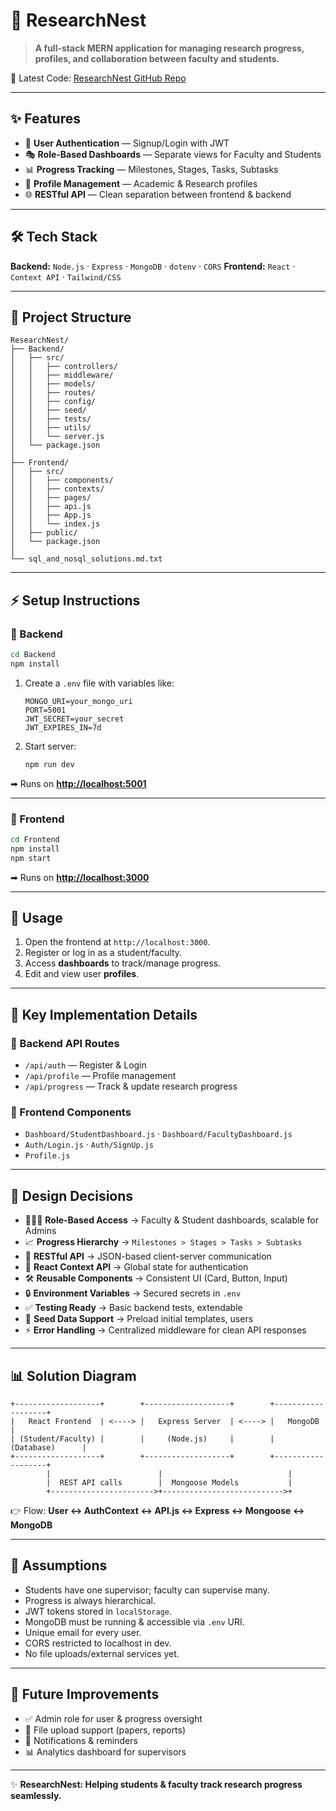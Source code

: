 # 🌱 ResearchNest

> **A full-stack MERN application for managing research progress, profiles, and collaboration between faculty and students.**

🔗 Latest Code: [ResearchNest GitHub Repo](https://github.com/Rahul99Saha/ResearchNest)

---

## ✨ Features

- 🔐 **User Authentication** — Signup/Login with JWT
- 🎭 **Role-Based Dashboards** — Separate views for Faculty and Students
- 📊 **Progress Tracking** — Milestones, Stages, Tasks, Subtasks
- 👤 **Profile Management** — Academic & Research profiles
- 🌐 **RESTful API** — Clean separation between frontend & backend

---

## 🛠️ Tech Stack

**Backend:** `Node.js` · `Express` · `MongoDB` · `dotenv` · `CORS`
**Frontend:** `React` · `Context API` · `Tailwind/CSS`

---

## 📂 Project Structure

```
ResearchNest/
├── Backend/
│   ├── src/
│   │   ├── controllers/
│   │   ├── middleware/
│   │   ├── models/
│   │   ├── routes/
│   │   ├── config/
│   │   ├── seed/
│   │   ├── tests/
│   │   ├── utils/
│   │   └── server.js
│   └── package.json
│
├── Frontend/
│   ├── src/
│   │   ├── components/
│   │   ├── contexts/
│   │   ├── pages/
│   │   ├── api.js
│   │   ├── App.js
│   │   └── index.js
│   ├── public/
│   └── package.json
│
└── sql_and_nosql_solutions.md.txt
```

---

## ⚡ Setup Instructions

### 🔹 Backend

```bash
cd Backend
npm install
```

1. Create a `.env` file with variables like:

   ```env
   MONGO_URI=your_mongo_uri
   PORT=5001
   JWT_SECRET=your_secret
   JWT_EXPIRES_IN=7d
   ```

2. Start server:

   ```bash
   npm run dev
   ```

➡ Runs on **[http://localhost:5001](http://localhost:5001)**

---

### 🔹 Frontend

```bash
cd Frontend
npm install
npm start
```

➡ Runs on **[http://localhost:3000](http://localhost:3000)**

---

## 🚀 Usage

1. Open the frontend at `http://localhost:3000`.
2. Register or log in as a student/faculty.
3. Access **dashboards** to track/manage progress.
4. Edit and view user **profiles**.

---

## 🔑 Key Implementation Details

### 📌 Backend API Routes

- `/api/auth` — Register & Login
- `/api/profile` — Profile management
- `/api/progress` — Track & update research progress

### 📌 Frontend Components

- `Dashboard/StudentDashboard.js` · `Dashboard/FacultyDashboard.js`
- `Auth/Login.js` · `Auth/SignUp.js`
- `Profile.js`

---

## 🧩 Design Decisions

- 🧑‍🤝‍🧑 **Role-Based Access** → Faculty & Student dashboards, scalable for Admins
- 📈 **Progress Hierarchy** → `Milestones > Stages > Tasks > Subtasks`
- 🔗 **RESTful API** → JSON-based client-server communication
- 🎯 **React Context API** → Global state for authentication
- 🛠️ **Reusable Components** → Consistent UI (Card, Button, Input)
- 🔒 **Environment Variables** → Secured secrets in `.env`
- ✅ **Testing Ready** → Basic backend tests, extendable
- 🌱 **Seed Data Support** → Preload initial templates, users
- ⚡ **Error Handling** → Centralized middleware for clean API responses

---

## 📊 Solution Diagram

```
+-------------------+        +-------------------+        +-------------------+
|   React Frontend  | <----> |   Express Server  | <----> |   MongoDB         |
| (Student/Faculty) |        |     (Node.js)     |        |   (Database)      |
+-------------------+        +-------------------+        +-------------------+
        |                        |                            |
        |  REST API calls        |  Mongoose Models           |
        +----------------------->+--------------------------->+
```

👉 Flow: **User ↔ AuthContext ↔ API.js ↔ Express ↔ Mongoose ↔ MongoDB**

---

## 📌 Assumptions

- Students have one supervisor; faculty can supervise many.
- Progress is always hierarchical.
- JWT tokens stored in `localStorage`.
- MongoDB must be running & accessible via `.env` URI.
- Unique email for every user.
- CORS restricted to localhost in dev.
- No file uploads/external services yet.

---

## 🎯 Future Improvements

- ✅ Admin role for user & progress oversight
- 📁 File upload support (papers, reports)
- 🔔 Notifications & reminders
- 📊 Analytics dashboard for supervisors

---

✨ **ResearchNest: Helping students & faculty track research progress seamlessly.**
